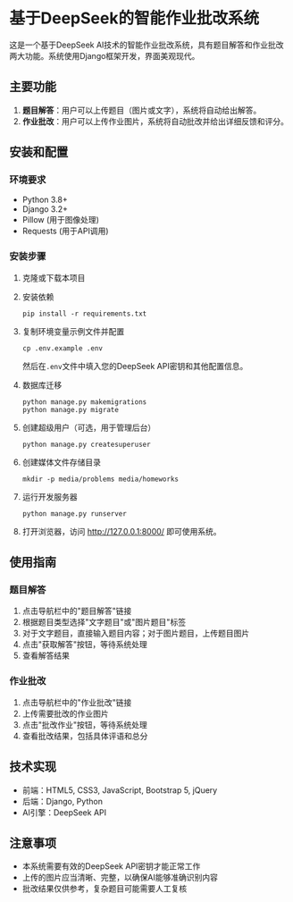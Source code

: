 # 基于DeepSeek的智能作业批改系统

这是一个基于DeepSeek AI技术的智能作业批改系统，具有题目解答和作业批改两大功能。系统使用Django框架开发，界面美观现代。

## 主要功能

1. **题目解答**：用户可以上传题目（图片或文字），系统将自动给出解答。
2. **作业批改**：用户可以上传作业图片，系统将自动批改并给出详细反馈和评分。

## 安装和配置

### 环境要求

- Python 3.8+
- Django 3.2+
- Pillow (用于图像处理)
- Requests (用于API调用)

### 安装步骤

1. 克隆或下载本项目

2. 安装依赖
   ```
   pip install -r requirements.txt
   ```

3. 复制环境变量示例文件并配置
   ```
   cp .env.example .env
   ```
   然后在`.env`文件中填入您的DeepSeek API密钥和其他配置信息。

4. 数据库迁移
   ```
   python manage.py makemigrations
   python manage.py migrate
   ```

5. 创建超级用户（可选，用于管理后台）
   ```
   python manage.py createsuperuser
   ```

6. 创建媒体文件存储目录
   ```
   mkdir -p media/problems media/homeworks
   ```

7. 运行开发服务器
   ```
   python manage.py runserver
   ```

8. 打开浏览器，访问 http://127.0.0.1:8000/ 即可使用系统。

## 使用指南

### 题目解答

1. 点击导航栏中的"题目解答"链接
2. 根据题目类型选择"文字题目"或"图片题目"标签
3. 对于文字题目，直接输入题目内容；对于图片题目，上传题目图片
4. 点击"获取解答"按钮，等待系统处理
5. 查看解答结果

### 作业批改

1. 点击导航栏中的"作业批改"链接
2. 上传需要批改的作业图片
3. 点击"批改作业"按钮，等待系统处理
4. 查看批改结果，包括具体评语和总分

## 技术实现

- 前端：HTML5, CSS3, JavaScript, Bootstrap 5, jQuery
- 后端：Django, Python
- AI引擎：DeepSeek API

## 注意事项

- 本系统需要有效的DeepSeek API密钥才能正常工作
- 上传的图片应当清晰、完整，以确保AI能够准确识别内容
- 批改结果仅供参考，复杂题目可能需要人工复核

 